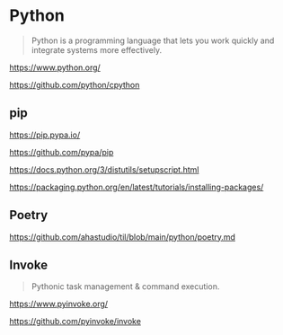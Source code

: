 # Python

> Python is a programming language
> that lets you work quickly and
> integrate systems more effectively.

<https://www.python.org/>

<https://github.com/python/cpython>

## pip

<https://pip.pypa.io/>

<https://github.com/pypa/pip>

<https://docs.python.org/3/distutils/setupscript.html>

<https://packaging.python.org/en/latest/tutorials/installing-packages/>

## Poetry

<https://github.com/ahastudio/til/blob/main/python/poetry.md>

## Invoke

> Pythonic task management & command execution.

<https://www.pyinvoke.org/>

<https://github.com/pyinvoke/invoke>
